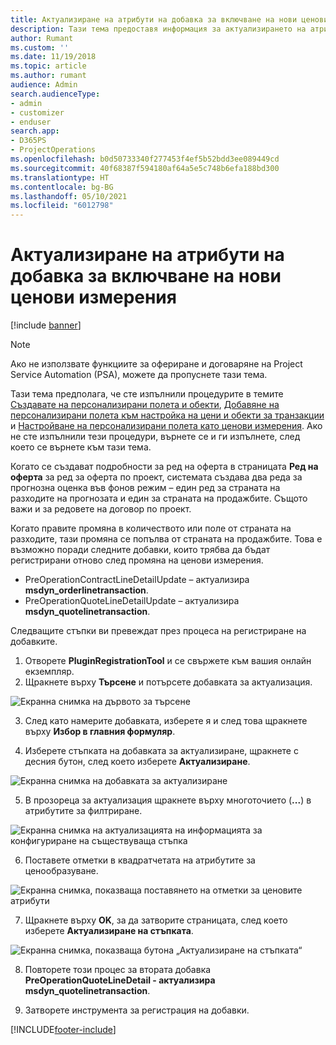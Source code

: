 ```yaml
---
title: Актуализиране на атрибути на добавка за включване на нови ценови измерения
description: Тази тема предоставя информация за актуализирането на атрибутите на добавката за ценови измерения.
author: Rumant
ms.custom: ''
ms.date: 11/19/2018
ms.topic: article
ms.author: rumant
audience: Admin
search.audienceType:
- admin
- customizer
- enduser
search.app:
- D365PS
- ProjectOperations
ms.openlocfilehash: b0d50733340f277453f4ef5b52bdd3ee089449cd
ms.sourcegitcommit: 40f68387f594180af64a5e5c748b6efa188bd300
ms.translationtype: HT
ms.contentlocale: bg-BG
ms.lasthandoff: 05/10/2021
ms.locfileid: "6012798"
---
```

# <a name="update-plug-in-attributes-to-include-new-pricing-dimensions"></a>Актуализиране на атрибути на добавка за включване на нови ценови измерения

[!include [banner](../includes/psa-now-project-operations.md)]

> [!NOTE]
> Ако не използвате функциите за офериране и договаряне на Project Service Automation (PSA), можете да пропуснете тази тема.

Тази тема предполага, че сте изпълнили процедурите в темите [Създавате на персонализирани полета и обекти](create-custom-fields-entities.md), [Добавяне на персонализирани полета към настройка на цени и обекти за транзакции](field-references.md) и [Настройване на персонализирани полета като ценови измерения](set-up-pricing-dimensions.md). Ако не сте изпълнили тези процедури, върнете се и ги изпълнете, след което се върнете към тази тема.

Когато се създават подробности за ред на оферта в страницата **Ред на оферта** за ред за оферта по проект, системата създава два реда за прогнозна оценка във фонов режим – един ред за страната на разходите на прогнозата и един за страната на продажбите. Същото важи и за редовете на договор по проект.

Когато правите промяна в количеството или поле от страната на разходите, тази промяна се попълва от страната на продажбите. Това е възможно поради следните добавки, които трябва да бъдат регистрирани отново след промяна на ценови измерения.

- PreOperationContractLineDetailUpdate – актуализира **msdyn_orderlinetransaction**.
- PreOperationQuoteLineDetailUpdate – актуализира **msdyn_quotelinetransaction**.

Следващите стъпки ви превеждат през процеса на регистриране на добавките.

1. Отворете **PluginRegistrationTool** и се свържете към вашия онлайн екземпляр.
2. Щракнете върху **Търсене** и потърсете добавката за актуализация.

 ![Екранна снимка на дървото за търсене](media/PRT-1.png)

3. След като намерите добавката, изберете я и след това щракнете върху **Избор в главния формуляр**.

4. Изберете стъпката на добавката за актуализиране, щракнете с десния бутон, след което изберете **Актуализиране**.

 ![Екранна снимка на добавката за актуализиране](media/PRT-2.png)
 
5. В прозореца за актуализация щракнете върху многоточието (**...**) в атрибутите за филтриране.

 ![Екранна снимка на актуализацията на информацията за конфигуриране на съществуваща стъпка](media/PRT-3.png)
 
6. Поставете отметки в квадратчетата на атрибутите за ценообразуване.

 ![Екранна снимка, показваща поставянето на отметки за ценовите атрибути](media/PRT-4.png)

7. Щракнете върху **OK**, за да затворите страницата, след което изберете **Актуализиране на стъпката**.

 ![Екранна снимка, показваща бутона „Актуализиране на стъпката“](media/PRT-5.png)
 
8. Повторете този процес за втората добавка **PreOperationQuoteLineDetail - актуализира msdyn_quotelinetransaction**.

9. Затворете инструмента за регистрация на добавки.



[!INCLUDE[footer-include](../includes/footer-banner.md)]